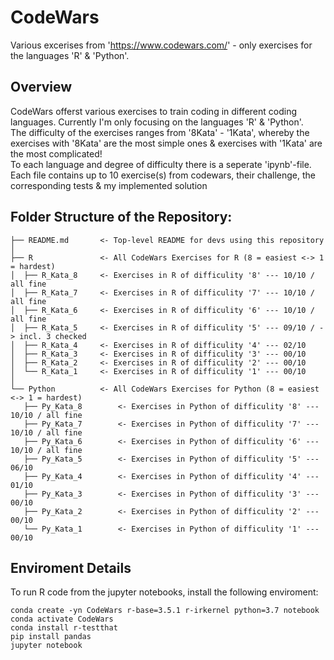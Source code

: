 # CodeWars
Various excerises from 'https://www.codewars.com/' - only exercises for the languages 'R' & 'Python'.

## Overview
CodeWars offerst various exercises to train coding in different coding languages. Currently I'm only focusing on the languages 'R' & 'Python'.   
The difficulty of the exercises ranges from '8Kata' - '1Kata', whereby the exercises with '8Kata' are the most simple ones & exercises with '1Kata' are the most complicated!  
To each language and degree of difficulty there is a seperate 'ipynb'-file. Each file contains up to 10 exercise(s) from codewars, their challenge, the corresponding tests & my implemented solution

## Folder Structure of the Repository:
```
├── README.md       <- Top-level README for devs using this repository
│ 
├── R               <- All CodeWars Exercises for R (8 = easiest <-> 1 = hardest)
│  ├── R_Kata_8	  	<- Exercises in R of difficulity '8' --- 10/10 / all fine
│  ├── R_Kata_7		<- Exercises in R of difficulity '7' --- 10/10 / all fine
│  ├── R_Kata_6		<- Exercises in R of difficulity '6' --- 10/10 / all fine
│  ├── R_Kata_5		<- Exercises in R of difficulity '5' --- 09/10 / -> incl. 3 checked
│  ├── R_Kata_4		<- Exercises in R of difficulity '4' --- 02/10
│  ├── R_Kata_3		<- Exercises in R of difficulity '3' --- 00/10
│  ├── R_Kata_2		<- Exercises in R of difficulity '2' --- 00/10
│  └── R_Kata_1		<- Exercises in R of difficulity '1' --- 00/10
│
└── Python			<- All CodeWars Exercises for Python (8 = easiest <-> 1 = hardest)
   ├── Py_Kata_8		<- Exercises in Python of difficulity '8' --- 10/10 / all fine
   ├── Py_Kata_7		<- Exercises in Python of difficulity '7' --- 10/10 / all fine 
   ├── Py_Kata_6		<- Exercises in Python of difficulity '6' --- 10/10 / all fine
   ├── Py_Kata_5		<- Exercises in Python of difficulity '5' --- 06/10
   ├── Py_Kata_4		<- Exercises in Python of difficulity '4' --- 01/10
   ├── Py_Kata_3		<- Exercises in Python of difficulity '3' --- 00/10
   ├── Py_Kata_2		<- Exercises in Python of difficulity '2' --- 00/10
   └── Py_Kata_1		<- Exercises in Python of difficulity '1' --- 00/10
```

## Enviroment Details
To run R code from the jupyter notebooks, install the following enviroment:
```
conda create -yn CodeWars r-base=3.5.1 r-irkernel python=3.7 notebook
conda activate CodeWars
conda install r-testthat
pip install pandas
jupyter notebook
```

